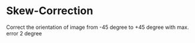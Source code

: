 # Skew-Correction
Correct the orientation of image from -45 degree to +45 degree with max. error 2 degree
